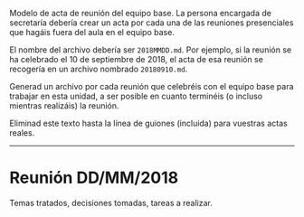 Modelo de acta de reunión del equipo base. La persona encargada de secretaría debería crear un acta por cada una de las reuniones presenciales que hagáis fuera del aula en el equipo base.

El nombre del archivo debería ser `2018MMDD.md`. Por ejemplo, si la reunión se ha celebrado el 10 de septiembre de 2018, el acta de esa reunión se recogería en un archivo nombrado `20180910.md`.

Generad un archivo por cada reunión que celebréis con el equipo base para trabajar en esta unidad, a ser posible en cuanto terminéis (o incluso mientras realizáis) la reunión.

Eliminad este texto hasta la línea de guiones (incluida) para vuestras actas reales.

-------------------------

# Reunión DD/MM/2018

Temas tratados, decisiones tomadas, tareas a realizar.